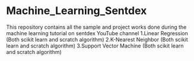 # Machine_Learning_Sentdex
This repository contains all the sample and project works done during the machine learning tutorial on sentdex YouTube channel
1.Linear Regression (Both scikit learn and scratch algorithm)
2.K-Nearest Neighbor (Both scikit learn and scratch algorithm)
3.Support Vector Machine (Both scikit learn and scratch algorithm)
